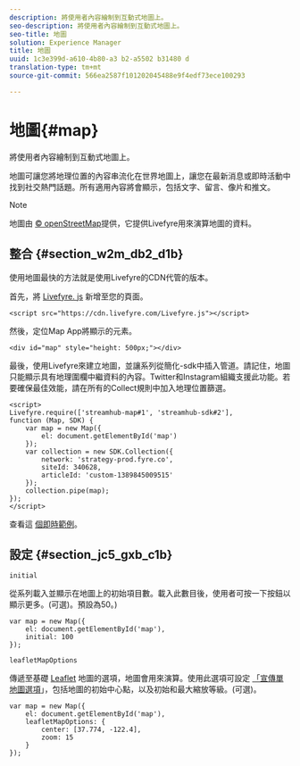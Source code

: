 ```yaml
---
description: 將使用者內容繪制到互動式地圖上。
seo-description: 將使用者內容繪制到互動式地圖上。
seo-title: 地圖
solution: Experience Manager
title: 地圖
uuid: 1c3e399d-a610-4b80-a3 b2-a5502 b31480 d
translation-type: tm+mt
source-git-commit: 566ea2587f101202045488e9f4edf73ece100293

---
```



# 地圖{#map}

將使用者內容繪制到互動式地圖上。

地圖可讓您將地理位置的內容串流化在世界地圖上，讓您在最新消息或即時活動中找到社交熱門話題。所有適用內容將會顯示，包括文字、留言、像片和推文。

>[!NOTE]
>
>地圖由 [© openStreetMap](https://www.openstreetmap.org/copyright)提供，它提供Livefyre用來演算地圖的資料。

## 整合 {#section_w2m_db2_d1b}

使用地圖最快的方法就是使用Livefyre的CDN代管的版本。

首先，將 [Livefyre. js](https://github.com/Livefyre/Livefyre.js) 新增至您的頁面。

```
<script src="https://cdn.livefyre.com/Livefyre.js"></script> 
```

然後，定位Map App將顯示的元素。

```
<div id="map" style="height: 500px;"></div>
```

最後，使用Livefyre來建立地圖，並讓系列從簡化-sdk中插入管道。請記住，地圖只能顯示具有地理圍欄中繼資料的內容。Twitter和Instagram組織支援此功能。若要確保最佳效能，請在所有的Collect規則中加入地理位置篩選。

```
<script> 
Livefyre.require(['streamhub-map#1', 'streamhub-sdk#2'], 
function (Map, SDK) { 
    var map = new Map({ 
        el: document.getElementById('map') 
    }); 
    var collection = new SDK.Collection({ 
        network: 'strategy-prod.fyre.co', 
        siteId: 340628, 
        articleId: 'custom-1389845009515' 
    }); 
    collection.pipe(map); 
}); 
</script>
```

查看這 [個即時範例](https://codepen.io/cheung31/pen/wkmbF)。

## 設定 {#section_jc5_gxb_c1b}

`initial`

從系列載入並顯示在地圖上的初始項目數。載入此數目後，使用者可按一下按鈕以顯示更多。(可選)。預設為50。)

```
var map = new Map({ 
    el: document.getElementById('map'), 
    initial: 100 
});
```

`leafletMapOptions`

傳遞至基礎 [Leaflet](https://leafletjs.com/) 地圖的選項，地圖會用來演算。使用此選項可設定 [「宣傳單地圖選項](https://leafletjs.com/reference.html#map-options)」，包括地圖的初始中心點，以及初始和最大縮放等級。(可選)。

```
var map = new Map({ 
    el: document.getElementById('map'), 
    leafletMapOptions: { 
        center: [37.774, -122.4], 
        zoom: 15 
    } 
});
```

